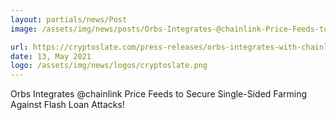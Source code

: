 ```yaml
---
layout: partials/news/Post
image: /assets/img/news/posts/Orbs-Integrates-@chainlink-Price-Feeds-to-Secure-Single-Sided-Farming-Against-Flash-Loan-Attacks!-cryptoslate.jpeg

url: https://cryptoslate.com/press-releases/orbs-integrates-with-chainlink-to-create-flash-loan-proof-single-sided-farming-protocol/
date: 13, May 2021
logo: /assets/img/news/logos/cryptoslate.png
---
```


Orbs Integrates @chainlink Price Feeds to Secure Single-Sided Farming Against Flash Loan Attacks!